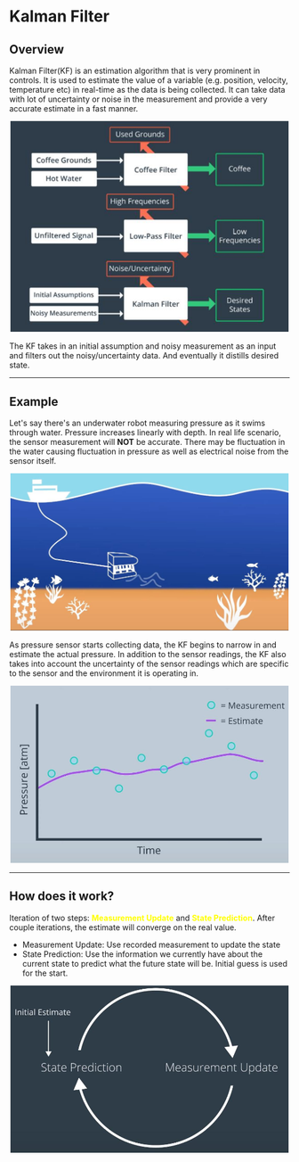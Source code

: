 # Kalman Filter

## Overview
Kalman Filter(KF) is an estimation algorithm that is very prominent in controls. It is used to estimate the value of a variable (e.g. position, velocity, temperature etc) in real-time as the data is being collected. It can take data with lot of uncertainty or noise in the measurement and provide a very accurate estimate in a fast manner.

<p align="center">
  <img width="500"src="../resources/filter.JPG">
</p>

The KF takes in an initial assumption and noisy measurement as an input and filters out the noisy/uncertainty data. And eventually it distills desired state.

--- 
## Example
Let's say there's an underwater robot measuring pressure as it swims through water. Pressure increases linearly with depth. In real life scenario, the sensor measurement will **NOT** be accurate. There may be fluctuation in the water causing fluctuation in pressure as well as electrical noise from the sensor itself.

<p align="center">
  <img width="500"src="../resources/underwater_robot.JPG">
</p>

As pressure sensor starts collecting data, the KF begins to narrow in and estimate the actual pressure. In addition to the sensor readings, the KF also takes into account the uncertainty of the sensor readings which are specific to the sensor and the environment it is operating in. 

<p align="center">
  <img width="500"src="../resources/underwater_robot_plot.JPG">
</p>


---
## How does it work?
Iteration of two steps: <span style="color:yellow">**Measurement Update**</span> and <span style="color:yellow">**State Prediction**</span>. After couple iterations, the estimate will converge on the real value.

- Measurement Update: Use recorded measurement to update the state
- State Prediction: Use the information we currently have about the current state to predict what the future state will be. Initial guess is used for the start.

<p align="center">
  <img width="500"src="../resources/kf_flow.JPG">
</p>